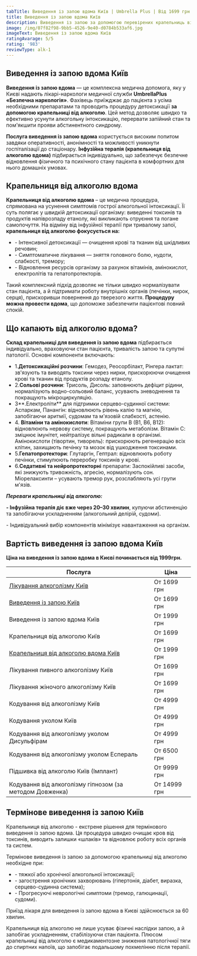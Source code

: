 ```yaml
---
tabTitle: Виведення із запою вдома Київ | Umbrella Plus | Від 1699 грн
title: Виведення із запою вдома Київ
description: Виведення із запою за допомогою перевірених крапельниць від алкоголю
image: /img/07f82f98-9bb5-4526-9e40-d0784b533af6.jpg
imageText: Виведення із запою вдома Київ
ratingAvarage: 5/5
rating: '983'
reviewType: alk-1
---
```


## Виведення із запою вдома Київ

**Виведення із запою вдома** — це комплексна медична допомога, яку у Києві надають лікарі-наркологи медичної служби **UmbrellaPlus «Безпечна наркологія»**. Фахівець приїжджає до пацієнта з усіма необхідними препаратами та проводить процедуру детоксикації **за допомогою крапельниці від алкоголю**. Цей метод дозволяє швидко та ефективно усунути алкогольну інтоксикацію, перервати запійний стан та пом'якшити прояви абстинентного синдрому.

**Послуга виведення із запою вдома** користується високим попитом завдяки оперативності, анонімності та можливості уникнути госпіталізації до стаціонару. **Інфузійна терапія (крапельниця від алкоголю вдома)** підбирається індивідуально, що забезпечує безпечне відновлення фізичного та психічного стану пацієнта в комфортних для нього домашніх умовах.

## Крапельниця від алкоголю вдома

**Крапельниця від алкоголю вдома** – це медична процедура, спрямована на усунення симптомів гострої алкогольної інтоксикації. Її суть полягає у швидкій детоксикації організму: виведенні токсинів та продуктів напіврозпаду етанолу, які викликають отруєння та погане самопочуття. На відміну від інфузійної терапії при тривалому запої, **крапельниця від алкоголю фокусується на:**

* - Інтенсивної детоксикації — очищення крові та тканин від шкідливих речовин;
* - Симптоматичне лікування — зняття головного болю, нудоти, слабкості, тремору;
* - Відновлення ресурсів організму за рахунок вітамінів, амінокислот, електролітів та гепатопротекторів.

Такий комплексний підхід дозволяє не тільки швидко нормалізувати стан пацієнта, а й підтримати роботу внутрішніх органів (печінки, нирок, серця), прискоривши повернення до тверезого життя. **Процедуру можна провести вдома**, що допоможе забезпечити пацієнтові повний спокій.

## Що капають від алкоголю вдома?

**Склад крапельниці для виведення із запою вдома** підбирається індивідуально, враховуючи стан пацієнта, тривалість запою та супутні патології. Основні компоненти включають:

* 1.**Детоксикаційні розчини**: Гемодез, Реосорбілакт, Рінгера лактат: зв'язують та виводять токсини через нирки, прискорюючи очищення крові та тканин від продуктів розпаду етанолу.
* 2.**Сольові розчини**: Трисоль, Дисоль: заповнюють дефіцит рідини, нормалізують водно-сольовий баланс, усувають зневоднення та покращують мікроциркуляцію.
* 3**.Електроліти** для підтримки серцево-судинної системи: Аспаркам, Панангін: відновлюють рівень калію та магнію, запобігаючи аритмії, судомам та м'язовій слабкості, астенію.
* 4\. **Вітаміни та амінокислоти**: Вітаміни групи В (В1, В6, В12): відновлюють нервову систему, покращують метаболізм. Вітамін С: зміцнює імунітет, нейтралізує вільні радикали в організмі. Амінокислоти (тівортин, тиворель): прискорюють регенерацію всіх клітин, захищають печінку та мозок від ушкодження токсинами.
* 5.**Гепатопротектори**: Глутаргін, Гептрал: відновлюють роботу печінки, стимулюють переробку токсинів у крові.
* 6.**Седативні та нейропротекторні** препарати: Заспокійливі засоби, які знижують тривожність, агресію, нормалізують сон. Міорелаксинти – усувають тремор рук, розслабляють усі групи м'язів.

***Переваги крапельниці від алкоголю:***

**- Інфузійна терапія діє вже через 20–30 хвилин**, купуючи абстиненцію та запобігаючи ускладненням (алкогольний делірій, судоми).

\- Індивідуальний вибір компонентів мінімізує навантаження на організм.

## Вартість виведення із запою вдома Київ

**Ціна на виведення із запою вдома в Києві починається від 1999грн.**

| Послуга                                                                                                        | Ціна         |
| -------------------------------------------------------------------------------------------------------------- | ------------ |
| [Лікування алкоголізму Київ](https://umbrella-plus.com.ua/uk/kiev/likyvania-alkogolizmy-kiev/)                 | От 1699 грн  |
| [Виведення із запою Київ](https://umbrella-plus.com.ua/uk/kiev/vivod-iz-zapoia-kiev-ua/)                       | От 1699 грн  |
| Виведення із запою вдома Київ                                                                                  | От 1999 грн  |
| Крапельниця від алкоголю Київ                                                                                  | От 1699 грн  |
| [Крапельниця від алкоголю вдома Київ](https://umbrella-plus.com.ua/uk/kiev/kapelnica_ot_alkogola_na_dom_kiev/) | От 1999 грн  |
| Лікування пивного алкоголізму Київ                                                                             | От 1699 грн  |
| Лікування жіночого алкоголізму Київ                                                                            | От 1699 грн  |
| Кодування від алкоголізму Київ                                                                                 | От 4999 грн  |
| Кодування уколом Київ                                                                                          | От 4999 грн  |
| Кодування від алкоголізму уколом Дисульфірам                                                                   | От 4999 грн  |
| Кодування від алкоголізму уколом Еспераль                                                                      | От 6500 грн  |
| Підшивка від алкоголю Київ (Імплант)                                                                           | От 9999 грн  |
| Кодування від алкоголізму гіпнозом (за методом Довженка)                                                       | От 14999 грн |

## Термінове виведення із запою Київ

Крапельниця від алкоголю - екстрене рішення для термінового виведення із запою вдома. Ця процедура швидко очищає кров від токсинів, виводить залишки «шлаків» та відновлює роботу всіх органів та систем.

Термінове виведення із запою за допомогою крапельниці від алкоголю необхідне при:

* \- тяжкої або хронічної алкогольної інтоксикації;
* \- загострення хронічних захворювань (гіпертонія, діабет, виразка, серцево-судинна система);
* \- Прогресуючі неврологічні симптоми (тремор, галюцинації, судоми).

Приїзд лікаря для виведення із запою вдома в Києві здійснюється за 60 хвилин.

Крапельниця від алкоголю не лише усуває фізичні наслідки запою, а й запобігає ускладненням, стабілізуючи стан пацієнта. Плюсом крапельниці від алкоголю є медикаментозне зниження патологічної тяги до спиртних напоїв, що запобігає подальшому похмелінню після терапії.
